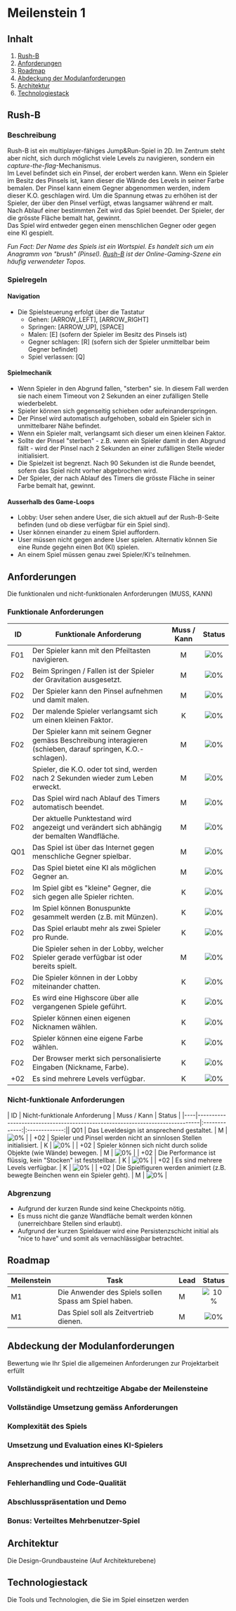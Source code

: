 # Meilenstein 1

## Inhalt
1. [Rush-B](#rush-b)
2. [Anforderungen](#anforderungen)
3. [Roadmap](#roadmap)
4. [Abdeckung der Modulanforderungen](#abdeckung-der-modulanforderungen)
5. [Architektur](#architektur)
6. [Technologiestack](#technologiestack)

## Rush-B
### Beschreibung
Rush-B ist ein multiplayer-fähiges Jump&Run-Spiel in 2D. Im Zentrum steht aber nicht, sich durch möglichst viele Levels zu navigieren, sondern ein _capture-the-flag_-Mechanismus.  
Im Level befindet sich ein Pinsel, der erobert werden kann. Wenn ein Spieler im Besitz des Pinsels ist, kann dieser die Wände des Levels in seiner Farbe bemalen. 
Der Pinsel kann einem Gegner abgenommen werden, indem dieser K.O. geschlagen wird. Um die Spannung etwas zu erhöhen ist der Spieler, der über den Pinsel verfügt, etwas langsamer während er malt.  
Nach Ablauf einer bestimmten Zeit wird das Spiel beendet. Der Spieler, der die grösste Fläche bemalt hat, gewinnt.  
Das Spiel wird entweder gegen einen menschlichen Gegner oder gegen eine KI gespielt.  

_Fun Fact: Der Name des Spiels ist ein Wortspiel. Es handelt sich um ein Anagramm von "brush" (Pinsel). [Rush-B](https://www.urbandictionary.com/define.php?term=rush%20b) ist der Online-Gaming-Szene ein häufig verwendeter Topos._

### Spielregeln
#### Navigation
- Die Spielsteuerung erfolgt über die Tastatur
  - Gehen: [ARROW_LEFT], [ARROW_RIGHT]
  - Springen: [ARROW_UP], [SPACE]
  - Malen: [E] (sofern der Spieler im Besitz des Pinsels ist)
  - Gegner schlagen: [R] (sofern sich der Spieler unmittelbar beim Gegner befindet)
  - Spiel verlassen: [Q]
#### Spielmechanik
- Wenn Spieler in den Abgrund fallen, "sterben" sie. In diesem Fall werden sie nach einem Timeout von 2 Sekunden an einer zufälligen Stelle wiederbelebt.
- Spieler können sich gegenseitig schieben oder aufeinanderspringen.
- Der Pinsel wird automatisch aufgehoben, sobald ein Spieler sich in unmittelbarer Nähe befindet.
- Wenn ein Spieler malt, verlangsamt sich dieser um einen kleinen Faktor.
- Sollte der Pinsel "sterben" - z.B. wenn ein Spieler damit in den Abgrund fällt - wird der Pinsel nach 2 Sekunden an einer zufälligen Stelle wieder initialisiert.
- Die Spielzeit ist begrenzt. Nach 90 Sekunden ist die Runde beendet, sofern das Spiel nicht vorher abgebrochen wird.
- Der Spieler, der nach Ablauf des Timers die grösste Fläche in seiner Farbe bemalt hat, gewinnt. 
#### Ausserhalb des Game-Loops
- Lobby: User sehen andere User, die sich aktuell auf der Rush-B-Seite befinden (und ob diese verfügbar für ein Spiel sind).
- User können einander zu einem Spiel auffordern.
- User müssen nicht gegen andere User spielen. Alternativ können Sie eine Runde gegehn einen Bot (KI) spielen.
- An einem Spiel müssen genau zwei Spieler/KI's teilnehmen.

## Anforderungen
Die funktionalen und nicht-funktionalen Anforderungen  (MUSS, KANN)

### Funktionale Anforderungen
| ID | Funktionale Anforderung                                                      | Muss / Kann | Status |
|----|------------------------------------------------------------------------------|:-------------:|:-------------:|
| F01  | Der Spieler kann mit den Pfeiltasten navigieren.                        | M           | ![0%](https://progress-bar.dev/0) |
| F02  | Beim Springen / Fallen ist der Spieler der Gravitation ausgesetzt.        | M           | ![0%](https://progress-bar.dev/0) |
| F02  | Der Spieler kann den Pinsel aufnehmen und damit malen.                                      | M           | ![0%](https://progress-bar.dev/0) |
| F02  | Der malende Spieler verlangsamt sich um einen kleinen Faktor.                                      | K           | ![0%](https://progress-bar.dev/0) |
| F02  | Der Spieler kann mit seinem Gegner gemäss Beschreibung interagieren (schieben, darauf springen, K.O.-schlagen).        | M           | ![0%](https://progress-bar.dev/0) |
| F02  | Spieler, die K.O. oder tot sind, werden nach 2 Sekunden wieder zum Leben erweckt.                 | M           | ![0%](https://progress-bar.dev/0) |
| F02  | Das Spiel wird nach Ablauf des Timers automatisch beendet.                                      | M           | ![0%](https://progress-bar.dev/0) |
| F02  | Der aktuelle Punktestand wird angezeigt und verändert sich abhängig der bemalten Wandfläche.        | M           | ![0%](https://progress-bar.dev/0) |
| Q01  | Das Spiel ist über das Internet gegen menschliche Gegner spielbar.                         | M           | ![0%](https://progress-bar.dev/0) |
| F02  | Das Spiel bietet eine KI als möglichen Gegner an.                            | M           | ![0%](https://progress-bar.dev/0) |
| F02  | Im Spiel gibt es "kleine" Gegner, die sich gegen alle Spieler richten.                          | K           | ![0%](https://progress-bar.dev/0) |
| F02  | Im Spiel können Bonuspunkte gesammelt werden (z.B. mit Münzen).                          | K           | ![0%](https://progress-bar.dev/0) |
| F02  | Das Spiel erlaubt mehr als zwei Spieler pro Runde.                                      | K           | ![0%](https://progress-bar.dev/0) |
| F02  | Die Spieler sehen in der Lobby, welcher Spieler gerade verfügbar ist oder bereits spielt.    | M           | ![0%](https://progress-bar.dev/0) |
| F02  | Die Spieler können in der Lobby miteinander chatten.                          | K           | ![0%](https://progress-bar.dev/0) |
| F02  | Es wird eine Highscore über alle vergangenen Spiele geführt.                  | K           | ![0%](https://progress-bar.dev/0) |
| F02  | Spieler können einen eigenen Nicknamen wählen.                                      | K           | ![0%](https://progress-bar.dev/0) |
| F02  | Spieler können eine eigene Farbe wählen.                                      | K           | ![0%](https://progress-bar.dev/0) |
| F02  | Der Browser merkt sich personalisierte Eingaben (Nickname, Farbe).         | K           | ![0%](https://progress-bar.dev/0) |
| +02  | Es sind mehrere Levels verfügbar.                                      | K           | ![0%](https://progress-bar.dev/0) |

### Nicht-funktionale Anforderungen
| ID | Nicht-funktionale Anforderung                                                | Muss / Kann | Status |
|----|------------------------------------------------------------------------------|:-------------:|:-------------:|| Q01  | Das Leveldesign ist ansprechend gestaltet.                         | M           | ![0%](https://progress-bar.dev/0) |
| +02  | Spieler und Pinsel werden nicht an sinnlosen Stellen initialisiert.    | K           | ![0%](https://progress-bar.dev/0) |
| +02  | Spieler können sich nicht durch solide Objekte (wie Wände) bewegen.    | M           | ![0%](https://progress-bar.dev/0) |
| +02  | Die Performance ist flüssig, kein "Stocken" ist feststellbar.          | K           | ![0%](https://progress-bar.dev/0) |
| +02  | Es sind mehrere Levels verfügbar.                                      | K           | ![0%](https://progress-bar.dev/0) |
| +02  | Die Spielfiguren werden animiert (z.B. bewegte Beinchen wenn ein Spieler geht).   | M           | ![0%](https://progress-bar.dev/0) |


### Abgrenzung
- Aufgrund der kurzen Runde sind keine Checkpoints nötig.
- Es muss nicht die ganze Wandfläche bemalt werden können (unerreichbare Stellen sind erlaubt).
- Aufgrund der kurzen Spieldauer wird eine Persistenzschicht initial als "nice to have" und somit als vernachlässigbar betrachtet. 

## Roadmap
| Meilenstein | Task                                                     | Lead | Status |
|----|------------------------------------------------------------------------------|---|:-------------:|
| M1  | Die Anwender des Spiels sollen Spass am Spiel haben.                         | M | ![10%](https://progress-bar.dev/10) |
| M1  | Das Spiel soll als Zeitvertrieb dienen.                                      | M | ![0%](https://progress-bar.dev/0) |


## Abdeckung der Modulanforderungen
Bewertung wie Ihr Spiel die allgemeinen Anforderungen zur Projektarbeit erfüllt
### Vollständigkeit und rechtzeitige Abgabe der Meilensteine
### Vollständige Umsetzung gemäss Anforderungen
### Komplexität des Spiels
### Umsetzung und Evaluation eines KI-Spielers
### Ansprechendes und intuitives GUI
### Fehlerhandling und Code-Qualität
### Abschlusspräsentation und Demo
### Bonus: Verteiltes Mehrbenutzer-Spiel

## Architektur
Die Design-Grundbausteine (Auf Architekturebene)
## Technologiestack
Die Tools und Technologien, die Sie im Spiel einsetzen werden




